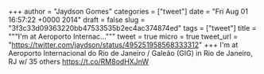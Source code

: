 
+++
author = "Jaydson Gomes"
categories = ["tweet"]
date = "Fri Aug 01 16:57:22 +0000 2014"
draft = false
slug = "3f3c33d09363220bb47533535b2ec4ac374874ed"
tags = ["tweet"]
title = """I'm at Aeroporto Internac..."""
tweet = true
micro = true
tweet_url = "https://twitter.com/jaydson/status/495251958568333312"
+++
I'm at Aeroporto Internacional do Rio de Janeiro / Galeão (GIG) in Rio de Janeiro, RJ w/ 35 others https://t.co/RM8odHXJnW
